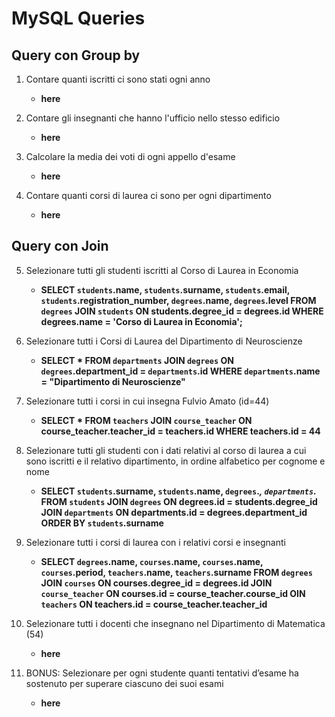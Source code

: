 # MySQL Queries

## Query con Group by

1. Contare quanti iscritti ci sono stati ogni anno
    - **here**

2. Contare gli insegnanti che hanno l'ufficio nello stesso edificio
    - **here**

3. Calcolare la media dei voti di ogni appello d'esame
    - **here**

4. Contare quanti corsi di laurea ci sono per ogni dipartimento
    - **here**

## Query con Join

5. Selezionare tutti gli studenti iscritti al Corso di Laurea in Economia
    - **SELECT `students`.name, `students`.surname, `students`.email, `students`.registration_number, `degrees`.name, `degrees`.level FROM `degrees` JOIN `students` ON students.degree_id = degrees.id WHERE degrees.name = 'Corso di Laurea in Economia';**

6. Selezionare tutti i Corsi di Laurea del Dipartimento di Neuroscienze
    - **SELECT * FROM `departments` JOIN `degrees` ON `degrees`.department_id = `departments`.id WHERE `departments`.name = "Dipartimento di Neuroscienze"**

7. Selezionare tutti i corsi in cui insegna Fulvio Amato (id=44)
    - **SELECT * FROM `teachers` JOIN `course_teacher` ON course_teacher.teacher_id = teachers.id WHERE teachers.id = 44**

8. Selezionare tutti gli studenti con i dati relativi al corso di laurea a cui sono iscritti e il relativo dipartimento, in ordine alfabetico per cognome e nome
    - **SELECT `students`.surname, `students`.name, `degrees`.*, `departments`.* FROM `students` JOIN `degrees` ON degrees.id = students.degree_id JOIN `departments` ON departments.id = degrees.department_id ORDER BY `students`.surname**

9. Selezionare tutti i corsi di laurea con i relativi corsi e insegnanti
    - **SELECT `degrees`.name, `courses`.name, `courses`.name, `courses`.period, `teachers`.name, `teachers`.surname FROM `degrees` JOIN `courses` ON courses.degree_id = degrees.id JOIN `course_teacher` ON courses.id = course_teacher.course_id OIN `teachers` ON teachers.id = course_teacher.teacher_id**

10. Selezionare tutti i docenti che insegnano nel Dipartimento di Matematica (54)
    - **here**

11. BONUS: Selezionare per ogni studente quanti tentativi d’esame ha sostenuto per superare ciascuno dei suoi esami
    - **here**

